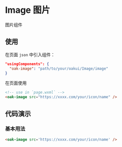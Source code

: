 # Image 图片
图片组件

## 使用
在页面 `json` 中引入组件：

```json
"usingComponents": {
  "oak-image": "path/to/your/oakui/Image/image"
}
```

在页面使用
```html
<!-- use in `page.wxml` -->
<oak-image src="https://xxxx.com/your/icon/name" />
```

## 代码演示
### 基本用法
```html
<oak-image src='https://xxxx.com/your/icon/name' />
```